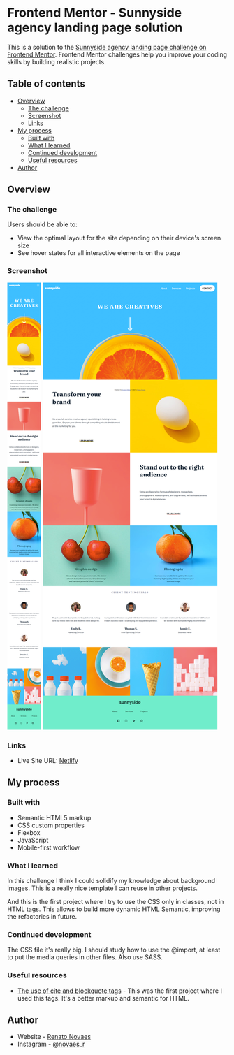 # Frontend Mentor - Sunnyside agency landing page solution

This is a solution to the [Sunnyside agency landing page challenge on Frontend Mentor](https://www.frontendmentor.io/challenges/sunnyside-agency-landing-page-7yVs3B6ef). Frontend Mentor challenges help you improve your coding skills by building realistic projects.

## Table of contents

- [Overview](#overview)
  - [The challenge](#the-challenge)
  - [Screenshot](#screenshot)
  - [Links](#links)
- [My process](#my-process)
  - [Built with](#built-with)
  - [What I learned](#what-i-learned)
  - [Continued development](#continued-development)
  - [Useful resources](#useful-resources)
- [Author](#author)

## Overview

### The challenge

Users should be able to:

- View the optimal layout for the site depending on their device's screen size
- See hover states for all interactive elements on the page

### Screenshot

![](./assets/screenshots/mobile.png)
![](./assets/screenshots/desktop.png)

### Links

- Live Site URL: [Netlify](https://your-live-site-url.com)

## My process

### Built with

- Semantic HTML5 markup
- CSS custom properties
- Flexbox
- JavaScript
- Mobile-first workflow

### What I learned

In this challenge I think I could solidify my knowledge about background images. This is a really nice template I can reuse in other projects.  
  
And this is the first project where I try to use the CSS only in classes, not in HTML tags. This allows to build more dynamic HTML Semantic, improving the refactories in future.

### Continued development

The CSS file it's really big. I should study how to use the @import, at least to put the media queries in other files. Also use SASS.

### Useful resources

- [The use of cite and blockquote tags](https://www.w3.org/TR/html52/textlevel-semantics.html#the-cite-element) - This was the first project where I used this tags. It's a better markup and semantic for HTML.

## Author

- Website - [Renato Novaes](https://www.renatonovaes.dev)
- Instagram - [@novaes_r](https://www.instagram.com/novaes_r)
